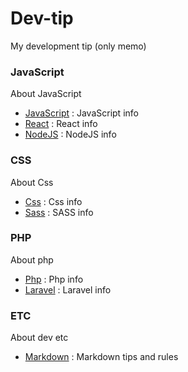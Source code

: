 # Dev-tip

My development tip (only memo)


### JavaScript

About JavaScript
- [JavaScript](./JS/javascript.md) : JavaScript info
- [React](./JS/react.md) : React info
- [NodeJS](./JS/nodejs.md) : NodeJS info


### CSS

About Css
- [Css](./CSS/css.md) : Css info
- [Sass](./CSS/sass.md) : SASS info


### PHP

About php
- [Php](./PHP/php.md) : Php info
- [Laravel](./PHP/laravel.md) : Laravel info


### ETC

About dev etc
- [Markdown](./ETC/markdown.md) : Markdown tips and rules
